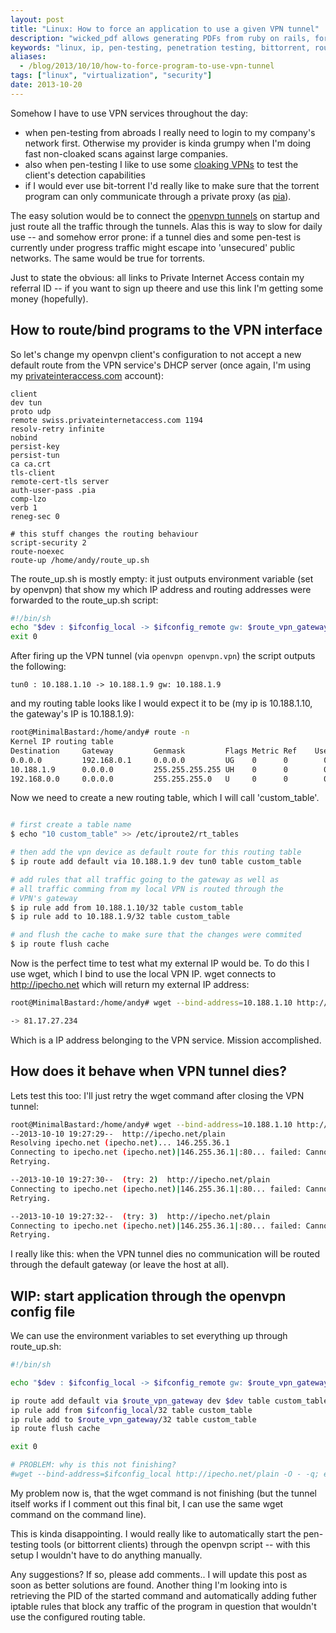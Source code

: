 ```yaml
---
layout: post
title: "Linux: How to force an application to use a given VPN tunnel"
description: "wicked_pdf allows generating PDFs from ruby on rails, for free!"
keywords: "linux, ip, pen-testing, penetration testing, bittorrent, routing"
aliases:
  - /blog/2013/10/10/how-to-force-program-to-use-vpn-tunnel
tags: ["linux", "virtualization", "security"]
date: 2013-10-20
---
```

Somehow I have to use VPN services throughout the day:

* when pen-testing from abroads I really need to login to my company's network first. Otherwise my provider is kinda grumpy when I'm doing fast non-cloaked scans against large companies.
* also when pen-testing I like to use some [cloaking VPNs](https://www.privateinternetaccess.com/pages/buy-vpn/SNIKT001) to test the client's detection capabilities
* if I would ever use bit-torrent I'd really like to make sure that the torrent program can only communicate through a private proxy (as [pia](https://www.privateinternetaccess.com/pages/buy-vpn/SNIKT001)).

The easy solution would be to connect the [openvpn tunnels](http://openvpn.net) on startup and just route all the traffic through the tunnels. Alas this is way to slow for daily use -- and somehow error prone: if a tunnel dies and some pen-test is currently under progress traffic might escape into 'unsecured' public networks. The same would be true for torrents.

<!-- more -->

Just to state the obvious: all links to Private Internet Access contain my referral ID -- if you want to sign up theere and use this link I'm getting some money (hopefully).

## How to route/bind programs to the VPN interface

So let's change my openvpn client's configuration to not accept a new default route from the VPN service's DHCP server (once again, I'm using my [privateinteraccess.com](https://www.privateinternetaccess.com/pages/buy-vpn/SNIKT001) account):

~~~ 
client
dev tun
proto udp
remote swiss.privateinternetaccess.com 1194
resolv-retry infinite
nobind
persist-key
persist-tun
ca ca.crt
tls-client
remote-cert-tls server
auth-user-pass .pia
comp-lzo
verb 1
reneg-sec 0

# this stuff changes the routing behaviour
script-security 2
route-noexec
route-up /home/andy/route_up.sh
~~~

The route_up.sh is mostly empty: it just outputs environment variable (set by openvpn) that show my which IP address and routing addresses were forwarded to the route_up.sh script:

~~~ bash
#!/bin/sh
echo "$dev : $ifconfig_local -> $ifconfig_remote gw: $route_vpn_gateway"
exit 0
~~~

After firing up the VPN tunnel (via `openvpn openvpn.vpn`) the script outputs the following:

~~~
tun0 : 10.188.1.10 -> 10.188.1.9 gw: 10.188.1.9
~~~

and my routing table looks like I would expect it to be (my ip is 10.188.1.10, the gateway's IP is 10.188.1.9):

~~~ bash
root@MinimalBastard:/home/andy# route -n
Kernel IP routing table
Destination     Gateway         Genmask         Flags Metric Ref    Use Iface
0.0.0.0         192.168.0.1     0.0.0.0         UG    0      0        0 eth0
10.188.1.9      0.0.0.0         255.255.255.255 UH    0      0        0 tun0
192.168.0.0     0.0.0.0         255.255.255.0   U     0      0        0 eth0
~~~

Now we need to create a new routing table, which I will call 'custom_table'.

~~~ bash

# first create a table name
$ echo "10 custom_table" >> /etc/iproute2/rt_tables

# then add the vpn device as default route for this routing table
$ ip route add default via 10.188.1.9 dev tun0 table custom_table

# add rules that all traffic going to the gateway as well as
# all traffic comming from my local VPN is routed through the
# VPN's gateway
$ ip rule add from 10.188.1.10/32 table custom_table
$ ip rule add to 10.188.1.9/32 table custom_table

# and flush the cache to make sure that the changes were commited
$ ip route flush cache
~~~

Now is the perfect time to test what my external IP would be. To do this I use wget, which I bind to use the local VPN IP. wget connects to http://ipecho.net which will return my external IP address:

~~~ bash
root@MinimalBastard:/home/andy# wget --bind-address=10.188.1.10 http://ipecho.net/plain -O - -q; echo

-> 81.17.27.234
~~~

Which is a IP address belonging to the VPN service. Mission accomplished.

## How does it behave when VPN tunnel dies?

Lets test this too: I'll just retry the wget command after closing the VPN tunnel:

~~~ bash
root@MinimalBastard:/home/andy# wget --bind-address=10.188.1.10 http://ipecho.net/plain 
--2013-10-10 19:27:29--  http://ipecho.net/plain
Resolving ipecho.net (ipecho.net)... 146.255.36.1
Connecting to ipecho.net (ipecho.net)|146.255.36.1|:80... failed: Cannot assign requested address.
Retrying.

--2013-10-10 19:27:30--  (try: 2)  http://ipecho.net/plain
Connecting to ipecho.net (ipecho.net)|146.255.36.1|:80... failed: Cannot assign requested address.
Retrying.

--2013-10-10 19:27:32--  (try: 3)  http://ipecho.net/plain
Connecting to ipecho.net (ipecho.net)|146.255.36.1|:80... failed: Cannot assign requested address.
Retrying.
~~~

I really like this: when the VPN tunnel dies no communication will be routed through the default gateway (or leave the host at all).

## WIP: start application through the openvpn config file

We can use the environment variables to set everything up through route_up.sh:

~~~ bash
#!/bin/sh

echo "$dev : $ifconfig_local -> $ifconfig_remote gw: $route_vpn_gateway"

ip route add default via $route_vpn_gateway dev $dev table custom_table
ip rule add from $ifconfig_local/32 table custom_table
ip rule add to $route_vpn_gateway/32 table custom_table
ip route flush cache

exit 0

# PROBLEM: why is this not finishing?
#wget --bind-address=$ifconfig_local http://ipecho.net/plain -O - -q; echo 
~~~

My problem now is, that the wget command is not finishing (but the tunnel itself works if I comment out this final bit, I can use the same wget command on the command line).

This is kinda disappointing. I would really like to automatically start the pen-testing tools (or bittorrent clients) through the openvpn script -- with this setup I wouldn't have to do anything manually.

Any suggestions? If so, please add comments.. I will update this post as soon as better solutions are found. Another thing I'm looking into is retrieving the PID of the started command and automatically adding futher iptable rules that block any traffic of the program in question that wouldn't use the configured routing table.
